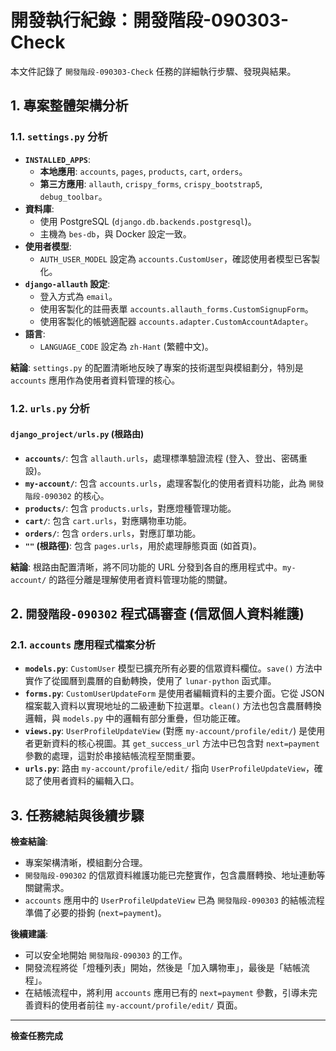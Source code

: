 # 開發執行紀錄：開發階段-090303-Check

本文件記錄了 `開發階段-090303-Check` 任務的詳細執行步驟、發現與結果。

## 1. 專案整體架構分析

### 1.1. `settings.py` 分析

- **`INSTALLED_APPS`**:
  - **本地應用**: `accounts`, `pages`, `products`, `cart`, `orders`。
  - **第三方應用**: `allauth`, `crispy_forms`, `crispy_bootstrap5`, `debug_toolbar`。
- **資料庫**:
  - 使用 PostgreSQL (`django.db.backends.postgresql`)。
  - 主機為 `bes-db`，與 Docker 設定一致。
- **使用者模型**:
  - `AUTH_USER_MODEL` 設定為 `accounts.CustomUser`，確認使用者模型已客製化。
- **`django-allauth` 設定**:
  - 登入方式為 `email`。
  - 使用客製化的註冊表單 `accounts.allauth_forms.CustomSignupForm`。
  - 使用客製化的帳號適配器 `accounts.adapter.CustomAccountAdapter`。
- **語言**:
  - `LANGUAGE_CODE` 設定為 `zh-Hant` (繁體中文)。

**結論**: `settings.py` 的配置清晰地反映了專案的技術選型與模組劃分，特別是 `accounts` 應用作為使用者資料管理的核心。

### 1.2. `urls.py` 分析

#### `django_project/urls.py` (根路由)

- **`accounts/`**: 包含 `allauth.urls`，處理標準驗證流程 (登入、登出、密碼重設)。
- **`my-account/`**: 包含 `accounts.urls`，處理客製化的使用者資料功能，此為 `開發階段-090302` 的核心。
- **`products/`**: 包含 `products.urls`，對應燈種管理功能。
- **`cart/`**: 包含 `cart.urls`，對應購物車功能。
- **`orders/`**: 包含 `orders.urls`，對應訂單功能。
- **`""` (根路徑)**: 包含 `pages.urls`，用於處理靜態頁面 (如首頁)。

**結論**: 根路由配置清晰，將不同功能的 URL 分發到各自的應用程式中。`my-account/` 的路徑分離是理解使用者資料管理功能的關鍵。

## 2. `開發階段-090302` 程式碼審查 (信眾個人資料維護)

### 2.1. `accounts` 應用程式檔案分析

- **`models.py`**: `CustomUser` 模型已擴充所有必要的信眾資料欄位。`save()` 方法中實作了從國曆到農曆的自動轉換，使用了 `lunar-python` 函式庫。
- **`forms.py`**: `CustomUserUpdateForm` 是使用者編輯資料的主要介面。它從 JSON 檔案載入資料以實現地址的二級連動下拉選單。`clean()` 方法也包含農曆轉換邏輯，與 `models.py` 中的邏輯有部分重疊，但功能正確。
- **`views.py`**: `UserProfileUpdateView` (對應 `my-account/profile/edit/`) 是使用者更新資料的核心視圖。其 `get_success_url` 方法中已包含對 `next=payment` 參數的處理，這對於串接結帳流程至關重要。
- **`urls.py`**: 路由 `my-account/profile/edit/` 指向 `UserProfileUpdateView`，確認了使用者資料的編輯入口。

## 3. 任務總結與後續步驟

**檢查結論**:
- 專案架構清晰，模組劃分合理。
- `開發階段-090302` 的信眾資料維護功能已完整實作，包含農曆轉換、地址連動等關鍵需求。
- `accounts` 應用中的 `UserProfileUpdateView` 已為 `開發階段-090303` 的結帳流程準備了必要的掛鉤 (`next=payment`)。

**後續建議**:
- 可以安全地開始 `開發階段-090303` 的工作。
- 開發流程將從「燈種列表」開始，然後是「加入購物車」，最後是「結帳流程」。
- 在結帳流程中，將利用 `accounts` 應用已有的 `next=payment` 參數，引導未完善資料的使用者前往 `my-account/profile/edit/` 頁面。

---
**檢查任務完成**
